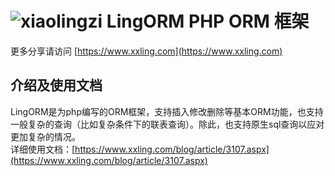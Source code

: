 # ![xiaolingzi](https://raw.githubusercontent.com/xiaolingzi/LingORM.php/master/logo.gif) LingORM  PHP ORM 框架  
更多分享请访问 [https://www.xxling.com](https://www.xxling.com)  
## 介绍及使用文档  
LingORM是为php编写的ORM框架，支持插入修改删除等基本ORM功能，也支持一般复杂的查询（比如复杂条件下的联表查询）。除此，也支持原生sql查询以应对更加复杂的情况。  
详细使用文档：[https://www.xxling.com/blog/article/3107.aspx](https://www.xxling.com/blog/article/3107.aspx)  
